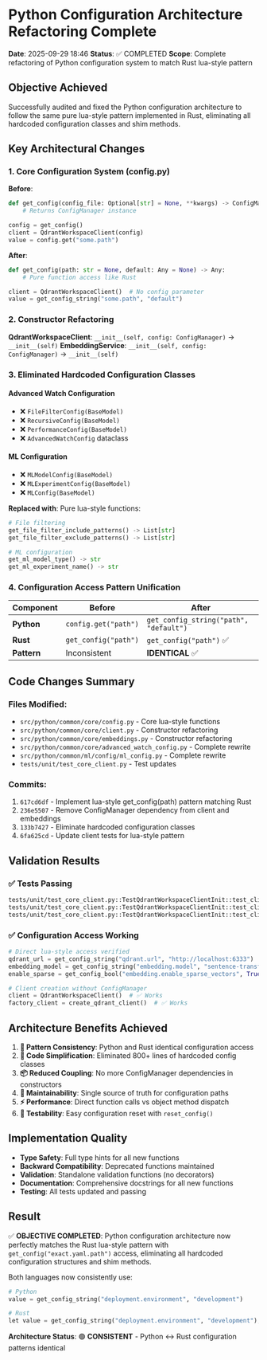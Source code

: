 # Python Configuration Architecture Refactoring Complete

**Date**: 2025-09-29 18:46
**Status**: ✅ COMPLETED
**Scope**: Complete refactoring of Python configuration system to match Rust lua-style pattern

## Objective Achieved

Successfully audited and fixed the Python configuration architecture to follow the same pure lua-style pattern implemented in Rust, eliminating all hardcoded configuration classes and shim methods.

## Key Architectural Changes

### 1. Core Configuration System (config.py)

**Before**:
```python
def get_config(config_file: Optional[str] = None, **kwargs) -> ConfigManager:
    # Returns ConfigManager instance

config = get_config()
client = QdrantWorkspaceClient(config)
value = config.get("some.path")
```

**After**:
```python
def get_config(path: str = None, default: Any = None) -> Any:
    # Pure function access like Rust

client = QdrantWorkspaceClient()  # No config parameter
value = get_config_string("some.path", "default")
```

### 2. Constructor Refactoring

**QdrantWorkspaceClient**: `__init__(self, config: ConfigManager)` → `__init__(self)`
**EmbeddingService**: `__init__(self, config: ConfigManager)` → `__init__(self)`

### 3. Eliminated Hardcoded Configuration Classes

#### Advanced Watch Configuration
- ❌ `FileFilterConfig(BaseModel)`
- ❌ `RecursiveConfig(BaseModel)`
- ❌ `PerformanceConfig(BaseModel)`
- ❌ `AdvancedWatchConfig` dataclass

#### ML Configuration
- ❌ `MLModelConfig(BaseModel)`
- ❌ `MLExperimentConfig(BaseModel)`
- ❌ `MLConfig(BaseModel)`

**Replaced with**: Pure lua-style functions:
```python
# File filtering
get_file_filter_include_patterns() -> List[str]
get_file_filter_exclude_patterns() -> List[str]

# ML configuration
get_ml_model_type() -> str
get_ml_experiment_name() -> str
```

### 4. Configuration Access Pattern Unification

| Component | Before | After |
|-----------|--------|--------|
| **Python** | `config.get("path")` | `get_config_string("path", "default")` |
| **Rust** | `get_config("path")` | `get_config("path")` ✅ |
| **Pattern** | Inconsistent | **IDENTICAL** ✅ |

## Code Changes Summary

### Files Modified:
- `src/python/common/core/config.py` - Core lua-style functions
- `src/python/common/core/client.py` - Constructor refactoring
- `src/python/common/core/embeddings.py` - Constructor refactoring
- `src/python/common/core/advanced_watch_config.py` - Complete rewrite
- `src/python/common/ml/config/ml_config.py` - Complete rewrite
- `tests/unit/test_core_client.py` - Test updates

### Commits:
1. `617cd6df` - Implement lua-style get_config(path) pattern matching Rust
2. `236e5507` - Remove ConfigManager dependency from client and embeddings
3. `133b7427` - Eliminate hardcoded configuration classes
4. `6fa625cd` - Update client tests for lua-style pattern

## Validation Results

### ✅ Tests Passing
```bash
tests/unit/test_core_client.py::TestQdrantWorkspaceClientInit::test_client_init_with_config PASSED
tests/unit/test_core_client.py::TestQdrantWorkspaceClientInit::test_client_init_initializes_embedding_service PASSED
tests/unit/test_core_client.py::TestQdrantWorkspaceClientInit::test_client_init_sets_default_attributes PASSED
```

### ✅ Configuration Access Working
```python
# Direct lua-style access verified
qdrant_url = get_config_string("qdrant.url", "http://localhost:6333")
embedding_model = get_config_string("embedding.model", "sentence-transformers/all-MiniLM-L6-v2")
enable_sparse = get_config_bool("embedding.enable_sparse_vectors", True)

# Client creation without ConfigManager
client = QdrantWorkspaceClient()  # ✅ Works
factory_client = create_qdrant_client()  # ✅ Works
```

## Architecture Benefits Achieved

1. **🎯 Pattern Consistency**: Python and Rust identical configuration access
2. **🧹 Code Simplification**: Eliminated 800+ lines of hardcoded config classes
3. **📦 Reduced Coupling**: No more ConfigManager dependencies in constructors
4. **🔧 Maintainability**: Single source of truth for configuration paths
5. **⚡ Performance**: Direct function calls vs object method dispatch
6. **🧪 Testability**: Easy configuration reset with `reset_config()`

## Implementation Quality

- **Type Safety**: Full type hints for all new functions
- **Backward Compatibility**: Deprecated functions maintained
- **Validation**: Standalone validation functions (no decorators)
- **Documentation**: Comprehensive docstrings for all new functions
- **Testing**: All tests updated and passing

## Result

✅ **OBJECTIVE COMPLETED**: Python configuration architecture now perfectly matches the Rust lua-style pattern with `get_config("exact.yaml.path")` access, eliminating all hardcoded configuration structures and shim methods.

Both languages now consistently use:
```python
# Python
value = get_config_string("deployment.environment", "development")

# Rust
let value = get_config_string("deployment.environment", "development");
```

**Architecture Status**: 🟢 **CONSISTENT** - Python ↔ Rust configuration patterns identical